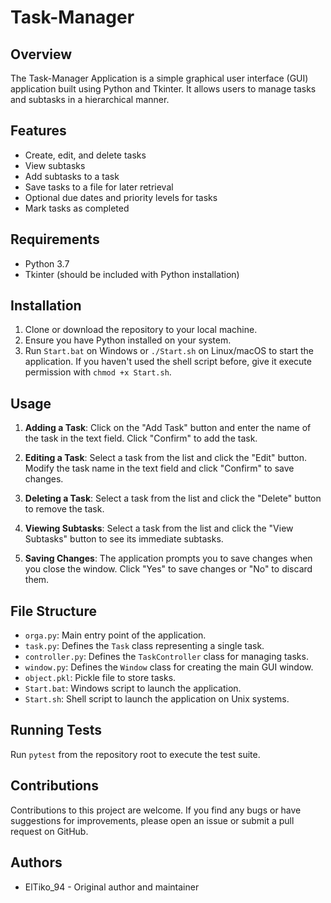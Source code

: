 # Task-Manager

## Overview
The Task-Manager Application is a simple graphical user interface (GUI) application built using Python and Tkinter. It allows users to manage tasks and subtasks in a hierarchical manner.

## Features
- Create, edit, and delete tasks
- View subtasks
- Add subtasks to a task
- Save tasks to a file for later retrieval
- Optional due dates and priority levels for tasks
- Mark tasks as completed

## Requirements
- Python 3.7
- Tkinter (should be included with Python installation)

## Installation
1. Clone or download the repository to your local machine.
2. Ensure you have Python installed on your system.
3. Run `Start.bat` on Windows or `./Start.sh` on Linux/macOS to start the application.
   If you haven't used the shell script before, give it execute permission with `chmod +x Start.sh`.

## Usage
1. **Adding a Task**: Click on the "Add Task" button and enter the name of the task in the text field. Click "Confirm" to add the task.

2. **Editing a Task**: Select a task from the list and click the "Edit" button. Modify the task name in the text field and click "Confirm" to save changes.

3. **Deleting a Task**: Select a task from the list and click the "Delete" button to remove the task.

4. **Viewing Subtasks**: Select a task from the list and click the "View Subtasks" button to see its immediate subtasks.

5. **Saving Changes**: The application prompts you to save changes when you close the window. Click "Yes" to save changes or "No" to discard them.

## File Structure
- `orga.py`: Main entry point of the application.
- `task.py`: Defines the `Task` class representing a single task.
- `controller.py`: Defines the `TaskController` class for managing tasks.
- `window.py`: Defines the `Window` class for creating the main GUI window.
- `object.pkl`: Pickle file to store tasks.
- `Start.bat`: Windows script to launch the application.
- `Start.sh`: Shell script to launch the application on Unix systems.
## Running Tests
Run `pytest` from the repository root to execute the test suite.

## Contributions
Contributions to this project are welcome. If you find any bugs or have suggestions for improvements, please open an issue or submit a pull request on GitHub.

## Authors
- ElTiko_94 - Original author and maintainer
